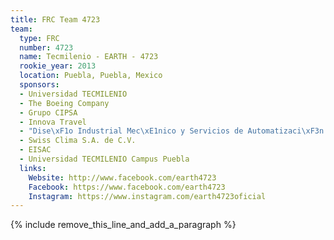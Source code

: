 ```yaml
---
title: FRC Team 4723
team:
  type: FRC
  number: 4723
  name: Tecmilenio - EARTH - 4723
  rookie_year: 2013
  location: Puebla, Puebla, Mexico
  sponsors:
  - Universidad TECMILENIO
  - The Boeing Company
  - Grupo CIPSA
  - Innova Travel
  - "Dise\xF1o Industrial Mec\xE1nico y Servicios de Automatizaci\xF3n S.A. de C.V."
  - Swiss Clima S.A. de C.V.
  - EISAC
  - Universidad TECMILENIO Campus Puebla
  links:
    Website: http://www.facebook.com/earth4723
    Facebook: https://www.facebook.com/earth4723
    Instagram: https://www.instagram.com/earth4723oficial
---
```


{% include remove_this_line_and_add_a_paragraph %}